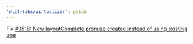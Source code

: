 ```yaml
---
'@lit-labs/virtualizer': patch
---
```


Fix [#3518: New layoutComplete promise created instead of using existing one](https://github.com/lit/lit/issues/3518)
